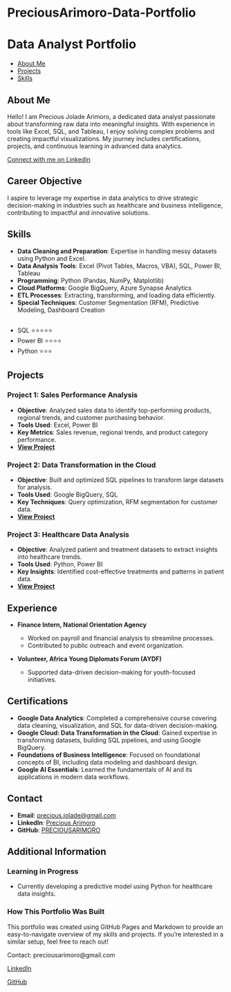# PreciousArimoro-Data-Portfolio
# Data Analyst Portfolio

<nav>
  <ul>
    <li><a href="#about">About Me</a></li>
    <li><a href="#projects">Projects</a></li>
    <li><a href="#skills">Skills</a></li>
  </ul>
</nav>

<section id="about">
  <h2>About Me</h2>
  <p>Hello! I am Precious Jolade Arimoro, a dedicated data analyst passionate about transforming raw data into meaningful insights. With experience in tools like Excel, SQL, and Tableau, I enjoy solving complex problems and creating impactful visualizations. My journey includes certifications, projects, and continuous learning in advanced data analytics.</p>
  <p><a href="https://www.linkedin.com/in/preciousarimoro/" target="_blank">Connect with me on LinkedIn</a></p>
</section>

## Career Objective
I aspire to leverage my expertise in data analytics to drive strategic decision-making in industries such as healthcare and business intelligence, contributing to impactful and innovative solutions.

   ## Skills
- **Data Cleaning and Preparation**: Expertise in handling messy datasets using Python and Excel.
- **Data Analysis Tools**: Excel (Pivot Tables, Macros, VBA), SQL, Power BI, Tableau
- **Programming**: Python (Pandas, NumPy, Matplotlib)
- **Cloud Platforms**: Google BigQuery, Azure Synapse Analytics
- **ETL Processes**: Extracting, transforming, and loading data efficiently.
- **Special Techniques**: Customer Segmentation (RFM), Predictive Modeling, Dashboard Creation
<section id="skills">
  <h2></h2>
  <ul>
    <li>SQL <span>⭐⭐⭐⭐⭐</span></li>
    <li>Power BI <span>⭐⭐⭐⭐</span></li>
    <li>Python <span>⭐⭐⭐</span></li>
  </ul>
</section>



## Projects

### Project 1: Sales Performance Analysis
- **Objective**: Analyzed sales data to identify top-performing products, regional trends, and customer purchasing behavior.
- **Tools Used**: Excel, Power BI
- **Key Metrics**: Sales revenue, regional trends, and product category performance.
- **[View Project](#)**

### Project 2: Data Transformation in the Cloud
- **Objective**: Built and optimized SQL pipelines to transform large datasets for analysis.
- **Tools Used**: Google BigQuery, SQL
- **Key Techniques**: Query optimization, RFM segmentation for customer data.
- **[View Project](#)**

### Project 3: Healthcare Data Analysis
- **Objective**: Analyzed patient and treatment datasets to extract insights into healthcare trends.
- **Tools Used**: Python, Power BI
- **Key Insights**: Identified cost-effective treatments and patterns in patient data.
- **[View Project](#)**

## Experience
- **Finance Intern, National Orientation Agency**
  - Worked on payroll and financial analysis to streamline processes.
  - Contributed to public outreach and event organization.

- **Volunteer, Africa Young Diplomats Forum (AYDF)**
  - Supported data-driven decision-making for youth-focused initiatives.

## Certifications
- **Google Data Analytics**: Completed a comprehensive course covering data cleaning, visualization, and SQL for data-driven decision-making.
- **Google Cloud: Data Transformation in the Cloud**: Gained expertise in transforming datasets, building SQL pipelines, and using Google BigQuery.
- **Foundations of Business Intelligence**: Focused on foundational concepts of BI, including data modeling and dashboard design.
- **Google AI Essentials**: Learned the fundamentals of AI and its applications in modern data workflows.

## Contact
- **Email**: precious.jolade@gmail.com
- **LinkedIn**: [Precious Arimoro](#)
- **GitHub**: [PRECIOUSARIMORO](#)

## Additional Information
### Learning in Progress
- Currently developing a predictive model using Python for healthcare data insights.

### How This Portfolio Was Built
This portfolio was created using GitHub Pages and Markdown to provide an easy-to-navigate overview of my skills and projects. If you’re interested in a similar setup, feel free to reach out!
<footer>
  <p>Contact: preciousarimoro@gmail.com</p>
  <p><a href="https://www.linkedin.com/in/preciousarimoro/" target="_blank">LinkedIn</a></p>
  <p><a href="https://github.com/preciousarimoro" target="_blank">GitHub</a></p>
</footer>

